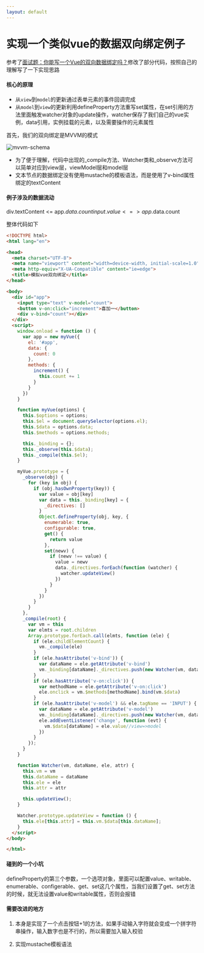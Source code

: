 ```yaml
---
layout: default
---
```

实现一个类似vue的数据双向绑定例子
===

参考了[面试题：你能写一个Vue的双向数据绑定吗？](https://segmentfault.com/a/1190000014274840)修改了部分代码，按照自己的理解写了一下实现思路

#### **核心的原理**
* 从`view`到`model`的更新通过表单元素的事件回调完成
* 从`model`到`view`的更新利用defineProperty方法重写set属性，在set引用的方法里面触发watcher对象的update操作，watcher保存了我们自己的vue实例，data引用，实例挂载的元素，以及需要操作的元素属性

首先，我们的双向绑定是MVVM的模式

![mvvm-schema]({{site.baseurl}}/img/mvvm-schema.png)

* 为了便于理解，代码中出现的_compile方法、Watcher类和_observe方法可以简单对应到view层，viewModel层和model层
* 文本节点的数据绑定没有使用mustache的模板语法，而是使用了v-bind属性绑定的textContent

#### **例子涉及的数据流动**
div.textContent <= app.$data.count
input.value <=> app.$data.count

整体代码如下


```html
<!DOCTYPE html>
<html lang="en">

<head>
  <meta charset="UTF-8">
  <meta name="viewport" content="width=device-width, initial-scale=1.0">
  <meta http-equiv="X-UA-Compatible" content="ie=edge">
  <title>模拟vue双向绑定</title>
</head>

<body>
  <div id="app">
    <input type="text" v-model="count">
    <button v-on:click="increment">喜加一</button>
    <div v-bind="count"></div>
  </div>
  <script>
    window.onload = function () {
      var app = new myVue({
        el: '#app',
        data: {
          count: 0
        },
        methods: {
          increment() {
            this.count += 1
          }
        }
      })
    }

    function myVue(options) {
      this.$options = options;
      this.$el = document.querySelector(options.el);
      this.$data = options.data;
      this.$methods = options.methods;

      this._binding = {};
      this._observe(this.$data);
      this._compile(this.$el);
    }

    myVue.prototype = {
      _observe(obj) {
        for (key in obj) {
          if (obj.hasOwnProperty(key)) {
            var value = obj[key]
            var data = this._binding[key] = {
              _directives: []
            }
            Object.defineProperty(obj, key, {
              enumerable: true,
              configurable: true,
              get() {
                return value
              },
              set(newv) {
                if (newv !== value) {
                  value = newv
                  data._directives.forEach(function (watcher) {
                    watcher.updateView()
                  })
                }
              }
            })
          }
        }
      },
      _compile(root) {
        var vm = this
        var elmts = root.children
        Array.prototype.forEach.call(elmts, function (ele) {
          if (ele.childElementCount) {
            vm._compile(ele)
          }
          if (ele.hasAttribute('v-bind')) {
            var dataName = ele.getAttribute('v-bind')
            vm._binding[dataName]._directives.push(new Watcher(vm, dataName, ele, 'textContent'))//modal=>view
          }
          if (ele.hasAttribute('v-on:click')) {
            var methodName = ele.getAttribute('v-on:click')
            ele.onclick = vm.$methods[methodName].bind(vm.$data)
          }
          if (ele.hasAttribute('v-model') && ele.tagName == 'INPUT') {
            var dataName = ele.getAttribute('v-model')
            vm._binding[dataName]._directives.push(new Watcher(vm, dataName, ele, 'value'))//modal=>view
            ele.addEventListener('change', function (evt) {
              vm.$data[dataName] = ele.value//view=>model
            })
          }
        });
      }
    }

    function Watcher(vm, dataName, ele, attr) {
      this.vm = vm
      this.dataName = dataName
      this.ele = ele
      this.attr = attr

      this.updateView();
    }

    Watcher.prototype.updateView = function () {
      this.ele[this.attr] = this.vm.$data[this.dataName];
    }
  </script>
</body>

</html>
```

#### **碰到的一个小坑**

defineProperty的第三个参数，一个选项对象，里面可以配置value、writable、enumerable、configerable、get、set这几个属性，当我们设置了get、set方法的时候，就无法设置value和writable属性，否则会报错

#### **需要改进的地方**

1. 本身是实现了一个点击按钮+1的方法，如果手动输入字符就会变成一个拼字符串操作，输入数字也是不行的，所以需要加入输入校验

2. 实现mustache模板语法